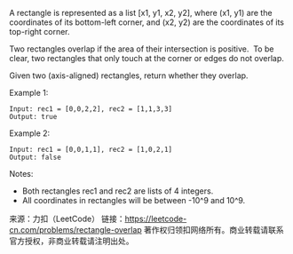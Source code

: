 A rectangle is represented as a list [x1, y1, x2, y2], where (x1, y1) are the coordinates of its bottom-left corner, and (x2, y2) are the coordinates of its top-right corner.

Two rectangles overlap if the area of their intersection is positive.  To be clear, two rectangles that only touch at the corner or edges do not overlap.

Given two (axis-aligned) rectangles, return whether they overlap.

Example 1:

    Input: rec1 = [0,0,2,2], rec2 = [1,1,3,3]
    Output: true
Example 2:

    Input: rec1 = [0,0,1,1], rec2 = [1,0,2,1]
    Output: false
Notes:

* Both rectangles rec1 and rec2 are lists of 4 integers.
* All coordinates in rectangles will be between -10^9 and 10^9.

来源：力扣（LeetCode）
链接：https://leetcode-cn.com/problems/rectangle-overlap
著作权归领扣网络所有。商业转载请联系官方授权，非商业转载请注明出处。
